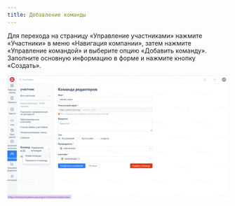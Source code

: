 ```yaml
---
title: Добавление команды
---
```


Для перехода на страницу «Управление участниками» нажмите «Участники» в меню «Навигация компании», затем нажмите «Управление командой» и выберите опцию «Добавить команду». Заполните основную информацию в форме и нажмите кнопку «Создать».

![Описание изображения](assets/image417.png)